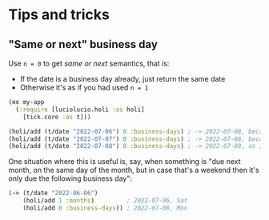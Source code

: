 # Tips and tricks

## "Same or next" business day

Use `n = 0` to get _same or next_ semantics, that is:

- If the date is a business day already, just return the same date
- Otherwise it's as if you had used `n = 1`

```clojure
(ns my-app
  (:require [luciolucio.holi :as holi]
    [tick.core :as t]))

(holi/add (t/date "2022-07-06") 0 :business-days) ; -> 2022-07-08, because 2022-07-06 is a Saturday
(holi/add (t/date "2022-07-07") 0 :business-days) ; -> 2022-07-08, because 2022-07-07 is a Sunday
(holi/add (t/date "2022-07-08") 0 :business-days) ; -> 2022-07-08, as it's a regular Monday
```

One situation where this is useful is, say, when something is "due next month, on the same day of the month, but in case
that's a weekend then it's only due the following business day":

```clojure
(-> (t/date "2022-06-06")
    (holi/add 1 :months)         ; 2022-07-06, Sat
    (holi/add 0 :business-days)) ; 2022-07-08, Mon
```
